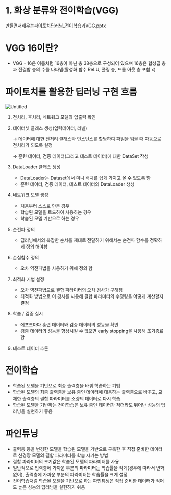 # 1. 화상 분류와 전이학습(VGG)

[만들면서배우는파이토치딥러닝_전이학습과VGG.pptx](https://github.com/Lee-jun-young98/Pytorch_DeepLearning/files/7852343/_.VGG.pptx)

# VGG 16이란?

- VGG - 16은 이름처럼 16층이 아닌 총 38층으로 구성되어 있으며 16층은 합성곱 층과 전결합 층의 수를 나타냄(활성화 함수 ReLU, 풀링 층, 드롭 아웃 층 포함 x)

# 파이토치를 활용한 딥러닝 구현 흐름

![Untitled](https://user-images.githubusercontent.com/80506107/149078993-d37bff43-5fcb-4190-b979-4cda622f5d6b.png)


1. 전처리, 후처리, 네트워크 모델의 입출력 확인
2. 데이터셋 클래스 생성(입력데이터, 라벨)
    
    → 데이터에 대한 전처리 클래스와 인스턴스를 할당하여 파일을 읽을 때 자동으로 전처리가 되도록 설정
    
    → 훈련 데이터, 검증 데이터(그리고 테스트 데이터)에 대한 DataSet 작성
    
3. DataLoader 클래스 생성
    - DataLoader는 Dataset에서 미니 배치를 쉽게 가지고 올 수 있도록 함
    - 훈련 데이터, 검증 데이터, 테스트 데이터의 DataLoader 생성
4. 네트워크 모델 생성
    - 처음부터 스스로 만든 경우
    - 학습된 모델을 로드하여 사용하는 경우
    - 학습된 모델 기반으로 하는 경우
5. 순전파 정의
    - 딥러닝에서의 복잡한 순서를 제대로 전달하기 위해서는 순전파 함수를 정확하게 정의 해야함
6. 손실함수 정의
    - 오차 역전파법을 사용하기 위해 정의 함
7. 최적화 기법 설정
    - 오차 역전파법으로 결합 파라미터의 오차 경사가 구해짐
    - 최적화 방법으로 이 경사를 사용해 결합 파라미터의 수정량을 어떻게 계산할지 결정
8. 학습 / 검증 실시
    - 에포크마다 훈련 데이터와 검증 데이터의 성능을 확인
    - 검증 데이터의 성능을 향상시킬 수 없으면 early stopping을 사용해 조기종료함
9. 테스트 데이터 추론

# 전이학습

- 학습된 모델을 기반으로 최종 출력층을 바꿔 학습하는 기법
- 학습된 모델의 최종 출력층을 보유 중인 데이터에 대응하는 출력층으로 바꾸고, 교체한 출력층의 결합 파라미터를 소량의 데이터로 다시 학습
- 학습된 모델을 기반하는 전이학습은 보유 중인 데이터가 적더라도 뛰어난 성능의 딥러닝을 실현하기 좋음

# 파인튜닝

- 출력층 등을 변경한 모델을 학습된 모델을 기반으로 구축한 후 직접 준비한 데이터로 신경망 모델의 결합 파라미터를 학습 시키는 방법
- 결합 파라미터의 초기값은 학습된 모델의 파라미터를 사용
- 일반적으로 입력층에 가까운 부분의 파라미터는 학습률을 작게(경우에 따라서 변화 없이), 출력층에 가까운 부분의 파라미터는 학습률을 크게 설정
- 전이학습처럼 학습된 모델을 기반으로 하는 파인튜닝은 직접 준비한 데이터가 적어도 높은 성능의 딥러닝을 실현하기 쉬움
